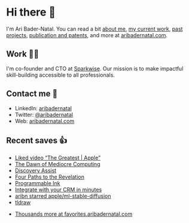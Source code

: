 # Hi there  👋

I'm Ari Bader-Natal. You can read a bit [about me](https://aribadernatal.com), [my current work](https://aribadernatal.com/projects/Sparkwise/), [past projects](https://aribadernatal.com/projects/), [publication and patents](https://aribadernatal.com/publications), and more at [aribadernatal.com](https://aribadernatal.com).

## Work  👨‍💻

I'm co-founder and CTO at [Sparkwise](https://sparkwise.co). Our mission is to make impactful skill-building accessible to all professionals.

## Contact me  💬 

- LinkedIn: [aribadernatal](https://linkedin.com/in/aribadernatal)
- Twitter: [@aribadernatal](https://twitter.com/aribadernatal)
- Web: [aribadernatal.com](https://aribadernatal.com)

## Recent saves  👍

<!--START_SECTION:feed-->
* [Liked video “The Greatest | Apple”](https:&#x2F;&#x2F;favorites.aribadernatal.com&#x2F;likes-on-youtube&#x2F;2022&#x2F;12&#x2F;liked-video-the-greatest-apple&#x2F;)
* [The Dawn of Mediocre Computing](https:&#x2F;&#x2F;favorites.aribadernatal.com&#x2F;pocket-favorites&#x2F;2022&#x2F;12&#x2F;the-dawn-of-mediocre-computing&#x2F;)
* [Discovery Assist](https:&#x2F;&#x2F;favorites.aribadernatal.com&#x2F;pocket-favorites&#x2F;2022&#x2F;12&#x2F;discovery-assist&#x2F;)
* [Four Paths to the Revelation](https:&#x2F;&#x2F;favorites.aribadernatal.com&#x2F;pocket-favorites&#x2F;2022&#x2F;12&#x2F;four-paths-to-the-revelation&#x2F;)
* [Programmable Ink](https:&#x2F;&#x2F;favorites.aribadernatal.com&#x2F;pocket-favorites&#x2F;2022&#x2F;12&#x2F;programmable-ink&#x2F;)
* [Integrate with your CRM in minutes](https:&#x2F;&#x2F;favorites.aribadernatal.com&#x2F;pocket-favorites&#x2F;2022&#x2F;12&#x2F;integrate-with-your-crm-in-minutes&#x2F;)
* [aribn starred apple&#x2F;ml-stable-diffusion](https:&#x2F;&#x2F;favorites.aribadernatal.com&#x2F;github-favorites&#x2F;2022&#x2F;12&#x2F;aribn-starred-apple-ml-stable-diffusion&#x2F;)
* [tldraw](https:&#x2F;&#x2F;favorites.aribadernatal.com&#x2F;pocket-favorites&#x2F;2022&#x2F;12&#x2F;tldraw&#x2F;)
<!--END_SECTION:feed-->
* [Thousands more at favorites.aribadernatal.com](https://favorites.aribadernatal.com)
